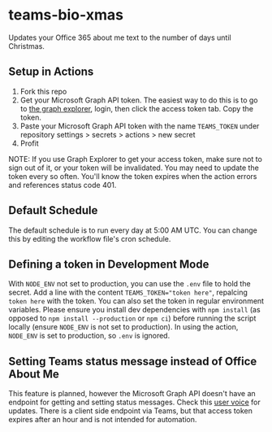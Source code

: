 # teams-bio-xmas

Updates your Office 365 about me text to the number of days until Christmas.

## Setup in Actions

1. Fork this repo
2. Get your Microsoft Graph API token. The easiest way to do this is to go to [the graph explorer](https://developer.microsoft.com/en-us/graph/graph-explorer), login, then click the access token tab. Copy the token.
3. Paste your Microsoft Graph API token with the name `TEAMS_TOKEN` under repository settings > secrets > actions > new secret
4. Profit

NOTE: If you use Graph Explorer to get your access token, make sure not to sign out of it, or your token will be invalidated. You may need to update the token every so often. You'll know the token expires when the action errors and references status code 401.

## Default Schedule

The default schedule is to run every day at 5:00 AM UTC. You can change this by editing the workflow file's cron schedule.

## Defining a token in Development Mode

With `NODE_ENV` not set to production, you can use the `.env` file to hold the secret. Add a line with the content `TEAMS_TOKEN="token here"`, repalcing `token here` with the token. You can also set the token in regular environment variables. Please ensure you install dev dependencies with `npm install` (as opposed to `npm install --production` or `npm ci`) before running the script locally (ensure `NODE_ENV` is not set to production). In using the action, `NODE_ENV` is set to production, so `.env` is ignored.

## Setting Teams status message instead of Office About Me

This feature is planned, however the Microsoft Graph API doesn't have an endpoint for getting and setting status messages. Check this [user voice](https://feedbackportal.microsoft.com/feedback/idea/a2ddf203-6b48-ec11-a819-000d3a0dbb29) for updates. There is a client side endpoint via Teams, but that access token expires after an hour and is not intended for automation.